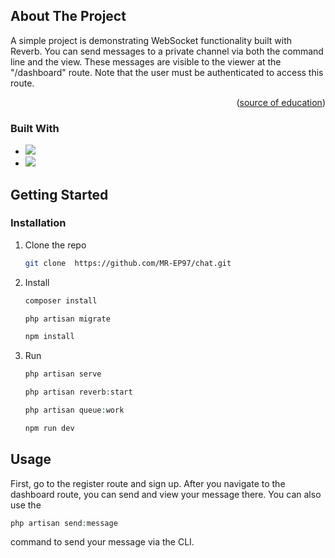 <!-- ABOUT THE PROJECT -->

## About The Project

A simple project is demonstrating WebSocket functionality built with Reverb.
You can send messages to a private channel via both the command line and the view. These messages are visible to the
viewer at the "/dashboard" route.
Note that the user must be authenticated to access this route.

<p align="right">(<a href="https://www.youtube.com/watch?v=BEKiNgcBqJw">source of education</a>)</p>

### Built With

* <img src="https://img.shields.io/badge/Laravel-FF2D20?style=for-the-badge&logo=laravel&logoColor=white" />   
* <img src="https://img.shields.io/badge/Livewire-4e56a6?style=for-the-badge&logo=livewire&logoColor=white" />


<!-- GETTING STARTED -->

## Getting Started

### Installation

1. Clone the repo
   ```sh
   git clone  https://github.com/MR-EP97/chat.git
   ```
2. Install
   ```php
   composer install
   
   php artisan migrate
   ```
   ```js
   npm install
   ```

3. Run
   ```php
   php artisan serve
   
   php artisan reverb:start
   
   php artisan queue:work
   ```
   ```js
   npm run dev
   ```

<!-- USAGE EXAMPLES -->

## Usage

First, go to the register route and sign up. After you navigate to the dashboard route, you can send and view your message there. 
You can also use the 
```php
php artisan send:message
```
command to send your message via the CLI.


